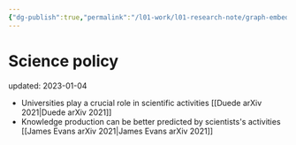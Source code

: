 ```yaml
---
{"dg-publish":true,"permalink":"/l01-work/l01-research-note/graph-embedding/science-of-science/science-policy/","dgPassFrontmatter":true}
---
```



# Science policy
updated: 2023-01-04


- Universities play a crucial role in scientific activities [[Duede arXiv 2021\|Duede arXiv 2021]]
- Knowledge production can be better predicted by scientists's activities [[James Evans arXiv 2021\|James Evans arXiv 2021]]